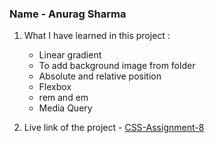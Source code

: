 ### Name - Anurag Sharma

1. What I have learned in this project :
    - Linear gradient
    - To add background image from folder
    - Absolute and relative position
    - Flexbox
    - rem and em
    - Media Query

2. Live link of the project - [CSS-Assignment-8](https://css-project-eight.vercel.app/ "Link")